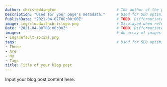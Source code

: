 ```yaml
---
Author: chrisreddington                           # The author of the post, i.e. filename of the person.
Description: "Used for your page's metadata."     # Used for SEO optimisation
PublishDate: "2021-04-07T08:00:00Z"               # TODO: Differentiate between date
image: img/cloudwithchrislogo.png                 # Displayed when referenced in listing pages
Date: "2021-04-08T08:00:00Z"                      # TODO: Differentiate between PublishDate
images:                                           # An array of images used in Social Sharing
- img/default-social.png                     
tags:                                             # Used for SEO optimisation, and browsing across the site.
- These
- Are
- My
- Tags
title: Title of your blog post
---
```

Input your blog post content here.